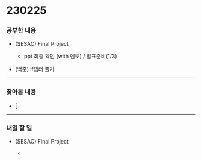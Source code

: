 # 230225

### 공부한 내용

- (SESAC) Final Project

  - ppt 최종 확인 (with 멘토) / 발표준비(1/3)

- (백준) if챕터 풀기

---

### 찾아본 내용

- [

---

### 내일 할 일

- (SESAC) Final Project

  -

